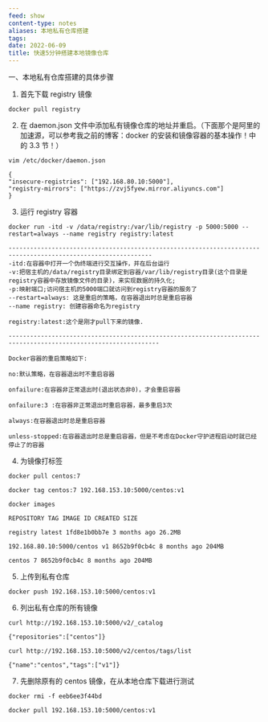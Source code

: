 ```yaml
---
feed: show
content-type: notes
aliases: 本地私有仓库搭建
tags: 
date: 2022-06-09
title: 快速5分钟搭建本地镜像仓库
---
```


一、本地私有仓库搭建的具体步骤
1. 首先下载 registry 镜像
 

```
docker pull registry
```

2. 在 daemon.json 文件中添加私有镜像仓库的地址并重启。（下面那个是阿里的加速源，可以参考我之前的博客：docker 的安装和镜像容器的基本操作！中的 3.3 节！）
 

```
vim /etc/docker/daemon.json

{
"insecure-registries": ["192.168.80.10:5000"],
"registry-mirrors": ["https://zvj5fyew.mirror.aliyuncs.com"]
}
``` 

3. 运行 registry 容器
 

```
docker run -itd -v /data/registry:/var/lib/registry -p 5000:5000 --restart=always --name registry registry:latest

--------------------------------------------------------------------------------------------------------------
-itd:在容器中打开一个伪终端进行交互操作，并在后台运行
-v:把宿主机的/data/registry目录绑定到容器/var/lib/registry目录(这个目录是registry容器中存放镜像文件的目录)，来实现数据的持久化;
-p:映射端口;访问宿主机的5000端口就访问到registry容器的服务了
--restart=always: 这是重启的策略，在容器退出时总是重启容器
--name registry: 创建容器命名为registry

registry:latest:这个是刚才pull下来的镜像.

----------------------------------------------------------------------------------------------------------------

Docker容器的重启策略如下:

no:默认策略，在容器退出时不重启容器

onfailure:在容器非正常退出时(退出状态非0)，才会重启容器

onfailure:3 :在容器非正常退出时重启容器，最多重启3次

always:在容器退出时总是重启容器

unless-stopped:在容器退出时总是重启容器，但是不考虑在Docker守护进程启动时就已经停止了的容器
```

4. 为镜像打标签
 

```
docker pull centos:7

docker tag centos:7 192.168.153.10:5000/centos:v1

docker images

REPOSITORY TAG IMAGE ID CREATED SIZE

registry latest 1fd8e1b0bb7e 3 months ago 26.2MB

192.168.80.10:5000/centos v1 8652b9f0cb4c 8 months ago 204MB

centos 7 8652b9f0cb4c 8 months ago 204MB
```

5. 上传到私有仓库

```
docker push 192.168.153.10:5000/centos:v1
```

6. 列出私有仓库的所有镜像

```
curl http://192.168.153.10:5000/v2/_catalog

{"repositories":["centos"]}

curl http://192.168.153.10:5000/v2/centos/tags/list

{"name":"centos","tags":["v1"]}
```

7. 先删除原有的 centos 镜像，在从本地仓库下载进行测试

```
docker rmi -f eeb6ee3f44bd

docker pull 192.168.153.10:5000/centos:v1
```
